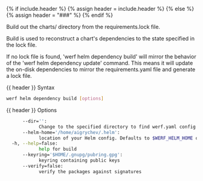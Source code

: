{% if include.header %}
{% assign header = include.header %}
{% else %}
{% assign header = "###" %}
{% endif %}

Build out the charts/ directory from the requirements.lock file.

Build is used to reconstruct a chart's dependencies to the state specified in
the lock file.

If no lock file is found, 'werf helm dependency build' will mirror the behavior of
the 'werf helm dependency update' command. This means it will update the on-disk
dependencies to mirror the requirements.yaml file and generate a lock file.


{{ header }} Syntax

```bash
werf helm dependency build [options]
```

{{ header }} Options

```bash
      --dir='':
            Change to the specified directory to find werf.yaml config
      --helm-home='/home/aigrychev/.helm':
            location of your Helm config. Defaults to $WERF_HELM_HOME or $HELM_HOME
  -h, --help=false:
            help for build
      --keyring='$HOME/.gnupg/pubring.gpg':
            keyring containing public keys
      --verify=false:
            verify the packages against signatures
```

